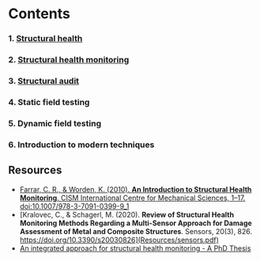 # Contents

### 1. [Structural health](Structural_health.md)
### 2. [Structural health monitoring](Structural_health_monitoring.md)
### 3. [Structural audit](Structural_audit.md)
### 4. Static field testing
### 5. Dynamic field testing
### 6. Introduction to modern techniques

## Resources
- [Farrar, C. R., & Worden, K. (2010). **An Introduction to Structural Health Monitoring**. CISM International Centre for Mechanical Sciences, 1–17. doi:10.1007/978-3-7091-0399-9_1](Resources/Introduction_to_SHM.pdf)
- [Kralovec, C., & Schagerl, M. (2020). **Review of Structural Health Monitoring Methods Regarding a Multi-Sensor Approach for Damage Assessment of Metal and Composite Structures**. Sensors, 20(3), 826. https://doi.org/10.3390/s20030826](Resources/sensors.pdf)
- [An integrated approach for structural health monitoring - A PhD Thesis](https://web.iitd.ac.in/~sbhalla/thesispdf/ramashanker.pdf)


